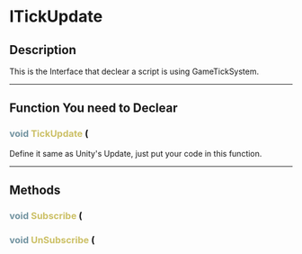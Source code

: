 # ITickUpdate

## Description

This is the Interface that declear a script is
using GameTickSystem.

--- 
## Function You need to Declear

###  <font color=#7293A0>void</font> <font color=#CCC066>TickUpdate</font> ( 
Define it same as Unity's Update, just put
your code in this function.

--- 
## Methods

###  <font color=#7293A0>void</font> <font color=#CCC066>Subscribe</font> ( 

###  <font color=#7293A0>void</font> <font color=#CCC066>UnSubscribe</font> ( 

